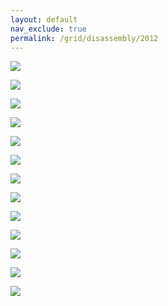 ```yaml
---
layout: default
nav_exclude: true
permalink: /grid/disassembly/2012
---
```


![](../images/tech-hardware-disassembly-2012dis01.jpg)

![](../images/tech-hardware-disassembly-2012dis02.jpg)

![](../images/tech-hardware-disassembly-2012dis03.jpg)

![](../images/tech-hardware-disassembly-2012dis04.jpg)

![](../images/tech-hardware-disassembly-2012dis05.jpg)

![](../images/tech-hardware-disassembly-2012dis06.jpg)

![](../images/tech-hardware-disassembly-2012dis07.jpg)

![](../images/tech-hardware-disassembly-2012dis08.jpg)

![](../images/tech-hardware-disassembly-2012dis09.jpg)

![](../images/tech-hardware-disassembly-2012dis10.jpg)

![](../images/tech-hardware-disassembly-2012dis11.jpg)

![](../images/tech-hardware-disassembly-2012dis12.jpg)

![](../images/tech-hardware-disassembly-2012dis13.jpg)
